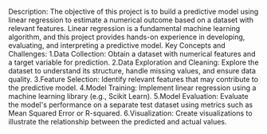 Description:
 The objective of this project is to build a predictive model using linear regression to estimate a
 numerical outcome based on a dataset with relevant features. Linear regression is a
 fundamental machine learning algorithm, and this project provides hands-on experience in
 developing, evaluating, and interpreting a predictive model.
 Key Concepts and Challenges:
 1.Data Collection: Obtain a dataset with numerical features and a target variable for
 prediction.
 2.Data Exploration and Cleaning: Explore the dataset to understand its structure, handle
 missing values, and ensure data quality.
 3.Feature Selection: Identify relevant features that may contribute to the predictive model.
 4.Model Training: Implement linear regression using a machine learning library (e.g., Scikit
Learn).
 5.Model Evaluation: Evaluate the model's performance on a separate test dataset using
 metrics such as Mean Squared Error or R-squared.
 6.Visualization: Create visualizations to illustrate the relationship between the predicted and
 actual values.
 
